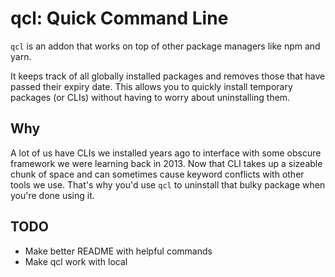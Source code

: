 # qcl: Quick Command Line

`qcl` is an addon that works on top of other package managers like npm and yarn.

It keeps track of all globally installed packages and removes those that have passed their expiry date. This allows you to quickly install temporary packages (or CLIs) without having to worry about uninstalling them.

## Why 
A lot of us have CLIs we installed years ago to interface with some obscure framework we were learning back in 2013. Now that CLI takes up a sizeable chunk of space and can sometimes cause keyword conflicts with other tools we use. That's why you'd use `qcl` to uninstall that bulky package when you're done using it.

## TODO

- Make better README with helpful commands
- Make qcl work with local

